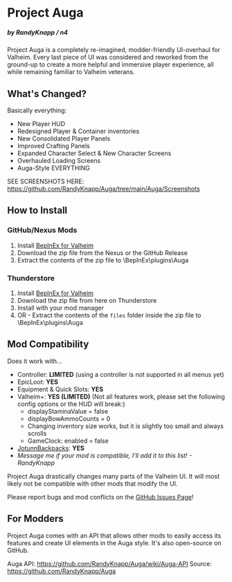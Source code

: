 ﻿# Project Auga
##### by RandyKnapp / n4

Project Auga is a completely re-imagined, modder-friendly UI-overhaul for Valheim. Every last piece of UI was considered and reworked from the ground-up to create a more helpful and immersive player experience, all while remaining familiar to Valheim veterans.

## What's Changed?

Basically everything:
  * New Player HUD
  * Redesigned Player & Container inventories
  * New Consolidated Player Panels
  * Improved Crafting Panels
  * Expanded Character Select & New Character Screens
  * Overhauled Loading Screens
  * Auga-Style EVERYTHING

SEE SCREENSHOTS HERE: https://github.com/RandyKnapp/Auga/tree/main/Auga/Screenshots

## How to Install

### GitHub/Nexus Mods
  1. Install [BepInEx for Valheim﻿](https://valheim.thunderstore.io/package/denikson/BepInExPack_Valheim/)
  1. Download the zip file from the Nexus or the GitHub Release
  1. Extract the contents of the zip file to <Your Valheim Installation Directory>\BepInEx\plugins\Auga

### Thunderstore
  1. Install [BepInEx for Valheim﻿](https://valheim.thunderstore.io/package/denikson/BepInExPack_Valheim/)
  1. Download the zip file from here on Thunderstore
  1. Install with your mod manager
  1. OR - Extract the contents of the `files` folder inside the zip file to <Your Valheim Installation Directory>\BepInEx\plugins\Auga

## Mod Compatibility

Does it work with...

  * Controller: **LIMITED** (using a controller is not supported in all menus yet)
  * EpicLoot: **YES**
  * Equipment & Quick Slots: **YES**
  * Valheim+: **YES (LIMITED)** (Not all features work, please set the following config options or the HUD will break:)
	* displayStaminaValue = false
	* displayBowAmmoCounts = 0
	* Changing inventory size works, but it is slightly too small and always scrolls
	* GameClock: enabled = false
  * [JotunnBackpacks](https://www.nexusmods.com/valheim/mods/1416): **YES**
  * _Message me if your mod is compatible, I'll add it to this list! - RandyKnapp_

Project Auga drastically changes many parts of the Valheim UI. It will most likely not be compatible with other mods that modify the UI.

Please report bugs and mod conflicts on the [GitHub Issues Page](https://github.com/RandyKnapp/Auga/issues)﻿!

## For Modders

Project Auga comes with an API that allows other mods to easily access its features and create UI elements in the Auga style. It's also open-source on GitHub.

Auga API: https://github.com/RandyKnapp/Auga/wiki/Auga-API
Source: https://github.com/RandyKnapp/Auga